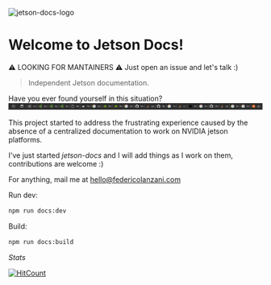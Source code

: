 ![jetson-docs-logo](https://github.com/lanzani/jetson-docs/assets/15637306/3f0224ec-4320-4fa2-8d60-2a508d0c9a7b)

# Welcome to Jetson Docs!

⚠️ LOOKING FOR MANTAINERS ⚠️
Just open an issue and let's talk :)

> Independent Jetson documentation.

Have you ever found yourself in this situation?
![tabs](./docs/images/tabs.png)

This project started to address the frustrating experience caused by the absence of a centralized documentation to work on NVIDIA jetson platforms.

I've just started _jetson-docs_ and I will add things as I work on them, contributions are welcome :)

For anything, mail me at [hello@federicolanzani.com](mailto:hello@federicolanzani.com)


Run dev:
```bash
npm run docs:dev
```

Build:
```bash
npm run docs:build
```

_Stats_

[![HitCount](https://hits.dwyl.com/lanzani/jetson-docs.svg?style=flat-square)](http://hits.dwyl.com/lanzani/jetson-docs)
